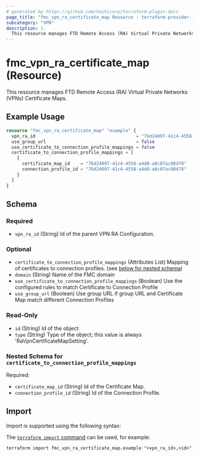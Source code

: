 ```yaml
---
# generated by https://github.com/hashicorp/terraform-plugin-docs
page_title: "fmc_vpn_ra_certificate_map Resource - terraform-provider-fmc"
subcategory: "VPN"
description: |-
  This resource manages FTD Remote Access (RA) Virtual Private Networks (VPNs) Certificate Maps.
---
```


# fmc_vpn_ra_certificate_map (Resource)

This resource manages FTD Remote Access (RA) Virtual Private Networks (VPNs) Certificate Maps.

## Example Usage

```terraform
resource "fmc_vpn_ra_certificate_map" "example" {
  vpn_ra_id                                      = "76d24097-41c4-4558-a4d0-a8c07ac08470"
  use_group_url                                  = false
  use_certificate_to_connection_profile_mappings = false
  certificate_to_connection_profile_mappings = [
    {
      certificate_map_id    = "76d24097-41c4-4558-a4d0-a8c07ac08470"
      connection_profile_id = "76d24097-41c4-4558-a4d0-a8c07ac08470"
    }
  ]
}
```

<!-- schema generated by tfplugindocs -->
## Schema

### Required

- `vpn_ra_id` (String) Id of the parent VPN RA Configuration.

### Optional

- `certificate_to_connection_profile_mappings` (Attributes List) Mapping of certificates to connection profiles. (see [below for nested schema](#nestedatt--certificate_to_connection_profile_mappings))
- `domain` (String) Name of the FMC domain
- `use_certificate_to_connection_profile_mappings` (Boolean) Use the configured rules to match Certificate to Connection Profile
- `use_group_url` (Boolean) Use group URL if group URL and Certificate Map match different Connection Profiles

### Read-Only

- `id` (String) Id of the object
- `type` (String) Type of the object; this value is always 'RaVpnCertificateMapSetting'.

<a id="nestedatt--certificate_to_connection_profile_mappings"></a>
### Nested Schema for `certificate_to_connection_profile_mappings`

Required:

- `certificate_map_id` (String) Id of the Certificate Map.
- `connection_profile_id` (String) Id of the Connection Profile.

## Import

Import is supported using the following syntax:

The [`terraform import` command](https://developer.hashicorp.com/terraform/cli/commands/import) can be used, for example:

```shell
terraform import fmc_vpn_ra_certificate_map.example "<vpn_ra_id>,<id>"
```
